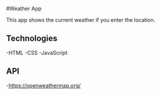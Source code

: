 #Weather App

This app shows the current weather if you enter the location.

## Technologies

-HTML
-CSS
-JavaScript

## API

-https://openweathermap.org/